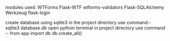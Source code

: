 modules used:
              WTForms
              Flask-WTF
              wtforms-validators
              Flask-SQLAlchemy
              Werkzeug
              flask-login

create database using sqlite3 in the project directory use command:- sqlite3 database.db
open python terminal in project directory use command :- from app import db
                                                         db.create_all()


                              
